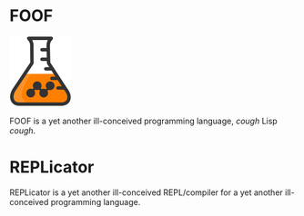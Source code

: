 # FOOF

![FOOF](/docs/img/flask1.png)

FOOF is a yet another ill-conceived programming language, *cough* Lisp *cough*.

# REPLicator

REPLicator is a yet another ill-conceived REPL/compiler for a yet another ill-conceived programming language.
